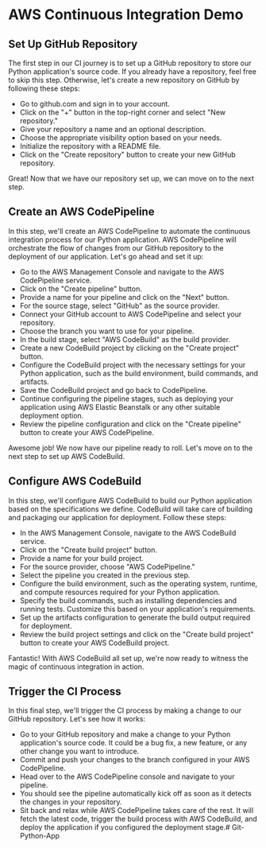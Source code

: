 # AWS Continuous Integration Demo

## Set Up GitHub Repository

The first step in our CI journey is to set up a GitHub repository to store our Python application's source code. If you already have a repository, feel free to skip this step. Otherwise, let's create a new repository on GitHub by following these steps:

- Go to github.com and sign in to your account.
- Click on the "+" button in the top-right corner and select "New repository."
- Give your repository a name and an optional description.
- Choose the appropriate visibility option based on your needs.
- Initialize the repository with a README file.
- Click on the "Create repository" button to create your new GitHub repository.

Great! Now that we have our repository set up, we can move on to the next step.

## Create an AWS CodePipeline
In this step, we'll create an AWS CodePipeline to automate the continuous integration process for our Python application. AWS CodePipeline will orchestrate the flow of changes from our GitHub repository to the deployment of our application. Let's go ahead and set it up:

- Go to the AWS Management Console and navigate to the AWS CodePipeline service.
- Click on the "Create pipeline" button.
- Provide a name for your pipeline and click on the "Next" button.
- For the source stage, select "GitHub" as the source provider.
- Connect your GitHub account to AWS CodePipeline and select your repository.
- Choose the branch you want to use for your pipeline.
- In the build stage, select "AWS CodeBuild" as the build provider.
- Create a new CodeBuild project by clicking on the "Create project" button.
- Configure the CodeBuild project with the necessary settings for your Python application, such as the build environment,  build commands, and artifacts.
- Save the CodeBuild project and go back to CodePipeline.
- Continue configuring the pipeline stages, such as deploying your application using AWS Elastic Beanstalk or any other suitable deployment option.
- Review the pipeline configuration and click on the "Create pipeline" button to create your AWS CodePipeline.

Awesome job! We now have our pipeline ready to roll. Let's move on to the next step to set up AWS CodeBuild.

## Configure AWS CodeBuild

In this step, we'll configure AWS CodeBuild to build our Python application based on the specifications we define. CodeBuild will take care of building and packaging our application for deployment. Follow these steps:

- In the AWS Management Console, navigate to the AWS CodeBuild service.
- Click on the "Create build project" button.
- Provide a name for your build project.
- For the source provider, choose "AWS CodePipeline."
- Select the pipeline you created in the previous step.
- Configure the build environment, such as the operating system, runtime, and compute resources required for your Python application.
- Specify the build commands, such as installing dependencies and running tests. Customize this based on your application's requirements.
- Set up the artifacts configuration to generate the build output required for deployment.
- Review the build project settings and click on the "Create build project" button to create your AWS CodeBuild project.

Fantastic! With AWS CodeBuild all set up, we're now ready to witness the magic of continuous integration in action.

## Trigger the CI Process

In this final step, we'll trigger the CI process by making a change to our GitHub repository. Let's see how it works:

- Go to your GitHub repository and make a change to your Python application's source code. It could be a bug fix, a new feature, or any other change you want to introduce.
- Commit and push your changes to the branch configured in your AWS CodePipeline.
- Head over to the AWS CodePipeline console and navigate to your pipeline.
- You should see the pipeline automatically kick off as soon as it detects the changes in your repository.
- Sit back and relax while AWS CodePipeline takes care of the rest. It will fetch the latest code, trigger the build process with AWS CodeBuild, and deploy the application if you configured the deployment stage.# Git-Python-App
